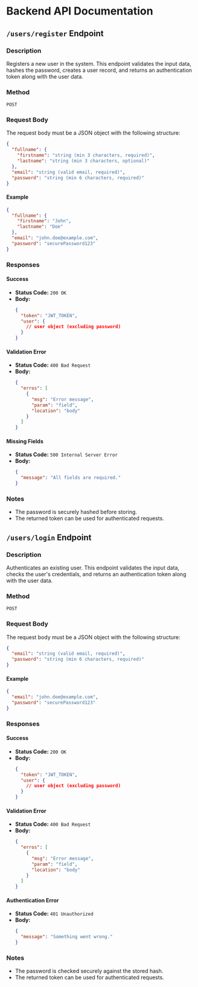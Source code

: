 # Backend API Documentation

## `/users/register` Endpoint

### Description

Registers a new user in the system. This endpoint validates the input data, hashes the password, creates a user record, and returns an authentication token along with the user data.

### Method

`POST`

### Request Body

The request body must be a JSON object with the following structure:

```json
{
  "fullname": {
    "firstname": "string (min 3 characters, required)",
    "lastname": "string (min 3 characters, optional)"
  },
  "email": "string (valid email, required)",
  "password": "string (min 6 characters, required)"
}
```

#### Example

```json
{
  "fullname": {
    "firstname": "John",
    "lastname": "Doe"
  },
  "email": "john.doe@example.com",
  "password": "securePassword123"
}
```

### Responses

#### Success

- **Status Code:** `200 OK`
- **Body:**
  ```json
  {
    "token": "JWT_TOKEN",
    "user": {
      // user object (excluding password)
    }
  }
  ```

#### Validation Error

- **Status Code:** `400 Bad Request`
- **Body:**
  ```json
  {
    "erros": [
      {
        "msg": "Error message",
        "param": "field",
        "location": "body"
      }
    ]
  }
  ```

#### Missing Fields

- **Status Code:** `500 Internal Server Error`
- **Body:**
  ```json
  {
    "message": "All fields are required."
  }
  ```

### Notes

- The password is securely hashed before storing.
- The returned token can be used for authenticated requests.


## `/users/login` Endpoint

### Description

Authenticates an existing user. This endpoint validates the input data, checks the user's credentials, and returns an authentication token along with the user data.

### Method

`POST`

### Request Body

The request body must be a JSON object with the following structure:

```json
{
  "email": "string (valid email, required)",
  "password": "string (min 6 characters, required)"
}
```

#### Example

```json
{
  "email": "john.doe@example.com",
  "password": "securePassword123"
}
```

### Responses

#### Success

- **Status Code:** `200 OK`
- **Body:**
  ```json
  {
    "token": "JWT_TOKEN",
    "user": {
      // user object (excluding password)
    }
  }
  ```

#### Validation Error

- **Status Code:** `400 Bad Request`
- **Body:**
  ```json
  {
    "erros": [
      {
        "msg": "Error message",
        "param": "field",
        "location": "body"
      }
    ]
  }
  ```

#### Authentication Error

- **Status Code:** `401 Unauthorized`
- **Body:**
  ```json
  {
    "message": "Something went wrong."
  }
  ```

### Notes

- The password is checked securely against the stored hash.
- The returned token can be used for authenticated requests.